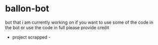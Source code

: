 # ballon-bot
bot that i am currently working on
if you want to use some of the code in the bot or use the code in full please provide credit

- project scrapped -
